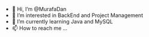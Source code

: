 - 👋 Hi, I’m @MurafaDan
- 👀 I’m interested in BackEnd and Project Management
- 🌱 I’m currently learning Java and MySQL
- 📫 How to reach me ...

<!---
MurafaDan/MurafaDan is a ✨ special ✨ repository because its `README.md` (this file) appears on your GitHub profile.
You can click the Preview link to take a look at your changes.
--->
